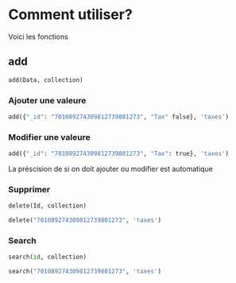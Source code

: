 # Comment utiliser?
Voici les fonctions
## add
```py
add(Data, collection)
```
### Ajouter une valeure
```py
add({"_id": "701089274309812739801273", "Tax" false}, 'taxes')
```
### Modifier une valeure
```py
add({"_id": "701089274309812739801273", "Tax": true}, 'taxes')
```
La préscision de si on doit ajouter ou modifier est automatique
### Supprimer
```py
delete(Id, collection)
```
```py
delete("701089274309812739801273", 'taxes')
```
### Search
```py
search(id, collection)
```
```py
search("701089274309812739801273", 'taxes')
```
